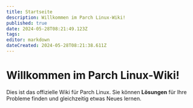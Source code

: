 ```yaml
---
title: Startseite
description: Willkommen im Parch Linux-Wiki!
published: true
date: 2024-05-28T08:21:49.123Z
tags: 
editor: markdown
dateCreated: 2024-05-28T08:21:38.611Z
---
```


# Willkommen im Parch Linux-Wiki!
Dies ist das offizielle Wiki für Parch Linux.
Sie können **Lösungen** für Ihre Probleme finden und gleichzeitig etwas Neues lernen.